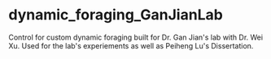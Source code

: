 # dynamic_foraging_GanJianLab
Control for custom dynamic foraging built for Dr. Gan Jian's lab with Dr. Wei Xu. Used for the lab's experiements as well as Peiheng Lu's Dissertation.
